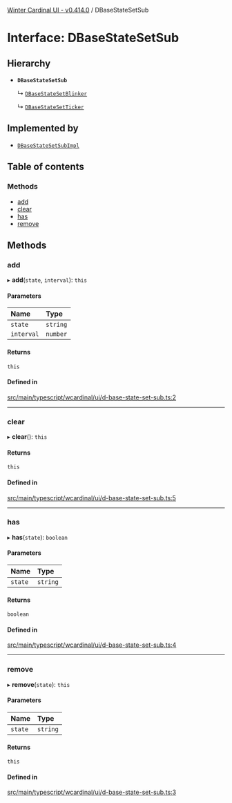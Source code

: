 [Winter Cardinal UI - v0.414.0](../index.md) / DBaseStateSetSub

# Interface: DBaseStateSetSub

## Hierarchy

- **`DBaseStateSetSub`**

  ↳ [`DBaseStateSetBlinker`](DBaseStateSetBlinker.md)

  ↳ [`DBaseStateSetTicker`](DBaseStateSetTicker.md)

## Implemented by

- [`DBaseStateSetSubImpl`](../classes/DBaseStateSetSubImpl.md)

## Table of contents

### Methods

- [add](DBaseStateSetSub.md#add)
- [clear](DBaseStateSetSub.md#clear)
- [has](DBaseStateSetSub.md#has)
- [remove](DBaseStateSetSub.md#remove)

## Methods

### add

▸ **add**(`state`, `interval`): `this`

#### Parameters

| Name | Type |
| :------ | :------ |
| `state` | `string` |
| `interval` | `number` |

#### Returns

`this`

#### Defined in

[src/main/typescript/wcardinal/ui/d-base-state-set-sub.ts:2](https://github.com/winter-cardinal/winter-cardinal-ui/blob/v0.414.0/src/main/typescript/wcardinal/ui/d-base-state-set-sub.ts#L2)

___

### clear

▸ **clear**(): `this`

#### Returns

`this`

#### Defined in

[src/main/typescript/wcardinal/ui/d-base-state-set-sub.ts:5](https://github.com/winter-cardinal/winter-cardinal-ui/blob/v0.414.0/src/main/typescript/wcardinal/ui/d-base-state-set-sub.ts#L5)

___

### has

▸ **has**(`state`): `boolean`

#### Parameters

| Name | Type |
| :------ | :------ |
| `state` | `string` |

#### Returns

`boolean`

#### Defined in

[src/main/typescript/wcardinal/ui/d-base-state-set-sub.ts:4](https://github.com/winter-cardinal/winter-cardinal-ui/blob/v0.414.0/src/main/typescript/wcardinal/ui/d-base-state-set-sub.ts#L4)

___

### remove

▸ **remove**(`state`): `this`

#### Parameters

| Name | Type |
| :------ | :------ |
| `state` | `string` |

#### Returns

`this`

#### Defined in

[src/main/typescript/wcardinal/ui/d-base-state-set-sub.ts:3](https://github.com/winter-cardinal/winter-cardinal-ui/blob/v0.414.0/src/main/typescript/wcardinal/ui/d-base-state-set-sub.ts#L3)
